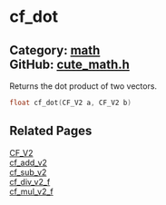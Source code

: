 [](../header.md ':include')

# cf_dot

Category: [math](/api_reference?id=math)  
GitHub: [cute_math.h](https://github.com/RandyGaul/cute_framework/blob/master/include/cute_math.h)  
---

Returns the dot product of two vectors.

```cpp
float cf_dot(CF_V2 a, CF_V2 b)
```

## Related Pages

[CF_V2](/math/cf_v2.md)  
[cf_add_v2](/math/cf_add_v2.md)  
[cf_sub_v2](/math/cf_sub_v2.md)  
[cf_div_v2_f](/math/cf_div_v2_f.md)  
[cf_mul_v2_f](/math/cf_mul_v2_f.md)  
